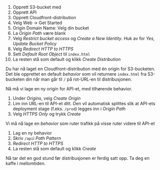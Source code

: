 1. Opprett S3-bucket med
2. Opprett API
3. Opprett Cloudfront-distribution
  1. Velg Web -> Get Started
  2. Origin Domain Name: Velg din bucket
  3. La _Origin Path_ være blank
  4. Velg _Restrict bucket access_ og _Create a New Identity_. Huk av for _Yes, Update Bucket Policy_
  5. Velg _Redirect HTTP to HTTPS_
  5. Sett _Default Root Object_ til `index.html`
  6. La resten stå som default og klikk _Create Distribution_

Du har nå laget en Cloudfront-distribution med én origin for S3-bucketen. Det ble opprettet en default _behavior_ som vil returnere `index.html` fra S3-bucketen din når man går til `/` på rot-URL-en til distribusjonen.

Nå må vi lage en ny origin for API-et, med tilhørende behavior.

1. Under _Origins_, velg _Create Origin_
2. Lim inn URL-en til API-et ditt. Den vil automatisk splittes slik at API-ets deployment stage (f.eks. `/prod`) legges inn i _Origin Path_
3. Velg _HTTPS Only_ og trykk _Create_

Vi må nå lage en _behavior_ som ruter trafikk på visse ruter videre til API-et

1. Lag en ny behavior
2. Skriv `/api`i _Path Pattern_
3. _Redirect HTTP to HTTPS_
4. La resten stå som default og klikk _Create_

Nå tar det en god stund før distribusjonen er ferdig satt opp. Ta deg en kaffe i mellomtiden.
